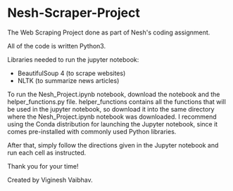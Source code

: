 # Nesh-Scraper-Project
The Web Scraping Project done as part of Nesh's coding assignment.

All of the code is written Python3.

Libraries needed to run the jupyter notebook:
  - BeautifulSoup 4 (to scrape websites)
  - NLTK (to summarize news articles)

To run the Nesh_Project.ipynb notebook, download the notebook and the helper_functions.py file. helper_functions contains all the functions that will be used in the jupyter notebook, so download it into the same directory where the Nesh_Project.ipynb notebook was downloaded. I recommend using the Conda distribution for launching the Jupyter notebook, since it comes pre-installed with commonly used Python libraries.

After that, simply follow the directions given in the Jupyter notebook and run each cell as instructed.

Thank you for your time!

Created by Viginesh Vaibhav.
